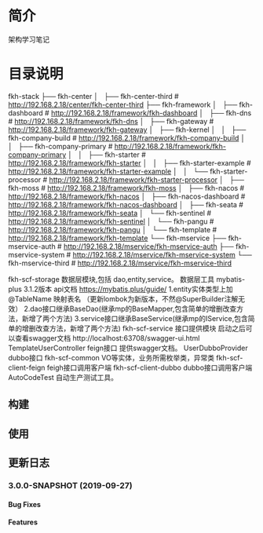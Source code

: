 # 简介
架构学习笔记
# 目录说明

fkh-stack
├── fkh-center
│   ├── fkh-center-third                    # http://192.168.2.18/center/fkh-center-third
├── fkh-framework
│   ├── fkh-dashboard                       # http://192.168.2.18/framework/fkh-dashboard
│   ├── fkh-dns                             # http://192.168.2.18/framework/fkh-dns
│   ├── fkh-gateway                         # http://192.168.2.18/framework/fkh-gateway
│   ├── fkh-kernel
│   │   ├── fkh-company-build               # http://192.168.2.18/framework/fkh-company-build
│   │   ├── fkh-company-primary             # http://192.168.2.18/framework/fkh-company-primary
│   │   ├── fkh-starter                     # http://192.168.2.18/framework/fkh-starter
│   │   ├── fkh-starter-example             # http://192.168.2.18/framework/fkh-starter-example
│   │   └── fkh-starter-processor           # http://192.168.2.18/framework/fkh-starter-processor
│   ├── fkh-moss                            # http://192.168.2.18/framework/fkh-moss
│   ├── fkh-nacos                           # http://192.168.2.18/framework/fkh-nacos
│   ├── fkh-nacos-dashboard                 # http://192.168.2.18/framework/fkh-nacos-dashboard
│   ├── fkh-seata                           # http://192.168.2.18/framework/fkh-seata
│   └── fkh-sentinel                        # http://192.168.2.18/framework/fkh-sentinel
│   └── fkh-pangu                           # http://192.168.2.18/framework/fkh-pangu
│   └── fkh-template                        # http://192.168.2.18/framework/fkh-template
└── fkh-mservice
    ├── fkh-mservice-auth                   # http://192.168.2.18/mservice/fkh-mservice-auth
    ├── fkh-mservice-system                 # http://192.168.2.18/mservice/fkh-mservice-system
└── fkh-mservice-third                  # http://192.168.2.18/mservice/fkh-mservice-third

fkh-scf-storage 数据层模块,包括 dao,entity,service。
数据层工具 mybatis-plus  3.1.2版本 api文档 https://mybatis.plus/guide/
 1.entity实体类型上加@TableName 映射表名  （更新lombok为新版本，不然@SuperBuilder注解无效）
 2.dao接口继承BaseDao(继承mp的BaseMapper,包含简单的增删改查方法，新增了两个方法)
 3.service接口继承BaseService(继承mp的IService,包含简单的增删改查方法，新增了两个方法)
fkh-scf-service 接口提供模块 启动之后可以查看swagger文档 http://localhost:63708/swagger-ui.html
    TemplateUserController feign接口  提供swagger文档。
    UserDubboProvider  dubbo接口 
fkh-scf-common VO等实体，业务所需枚举类，异常类 
fkh-scf-client-feign feigh接口调用客户端
fkh-scf-client-dubbo dubbo接口调用客户端
AutoCodeTest 自动生产测试工具。


## 构建

## 使用

## 更新日志

### 3.0.0-SNAPSHOT (2019-09-27)

#### Bug Fixes

#### Features
